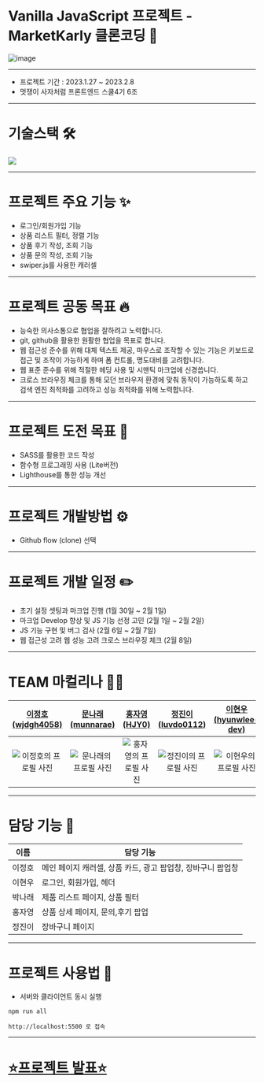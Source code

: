 # Vanilla JavaScript 프로젝트 - MarketKarly 클론코딩 🛒


![image](https://ifh.cc/g/7zYMBW.png)

---

- 프로젝트 기간 : 2023.1.27 ~ 2023.2.8
- 멋쟁이 사자처럼 프론트엔드 스쿨4기 6조

---

# 기술스택 🛠

<p herf="https://skillicons.dev">
  <img src="https://skillicons.dev/icons?i=js,html,css,figma,github&perline=20"/>
</p>

---

# 프로젝트 주요 기능 ✨

- 로그인/회원가입 기능
- 상품 리스트 필터, 정렬 기능
- 상품 후기 작성, 조회 기능
- 상품 문의 작성, 조회 기능
- swiper.js를 사용한 캐러셀

---

# 프로젝트 공동 목표 🔥

- 능숙한 의사소통으로 협업을 잘하려고 노력합니다.
- git, github을 활용한 원활한 협업을 목표로 합니다.
- 웹 접근성 준수를 위해 대체 텍스트 제공, 마우스로 조작할 수 있는 기능은 키보드로 접근 및 조작이 가능하게 하며 폼 컨트롤, 명도대비를 고려합니다.
- 웹 표준 준수를 위해 적절한 헤딩 사용 및 시맨틱 마크업에 신경씁니다.
- 크로스 브라우징 체크를 통해 모던 브라우저 환경에 맞춰 동작이 가능하도록 하고 검색 엔진 최적화를 고려하고 성능 최적화를 위해 노력합니다.

---

# 프로젝트 도전 목표 👊

- SASS를 활용한 코드 작성
- 함수형 프로그래밍 사용 (Lite버전)
- Lighthouse를 통한 성능 개선

---

# 프로젝트 개발방법 ⚙️

- Github flow (clone) 선택

---

# 프로젝트 개발 일정 ✏️

- 초기 설정 셋팅과 마크업 진행 (1월 30일 ~ 2월 1일)
- 마크업 Develop 향상 및 JS 기능 선정 고민 (2월 1일 ~ 2월 2일)
- JS 기능 구현 및 버그 검사 (2월 6일 ~ 2월 7일)
- 웹 접근성 고려 웹 성능 고려 크로스 브라우징 체크 (2월 8일)

---

# TEAM 마컬리나 🧑‍💻

|               [이정호(wjdgh4058)](https://github.com/wjdgh4058)               |                [문나래(munnarae)](https://github.com/munnarae)                |                    [홍자영(HJY0)](https://github.com/HJY0)                    |               [정진이(luvdo0112)](https://github.com/luvdo0112)               |            [이현우(hyunwlee-dev)](https://github.com/hyunwlee-dev)            |
| :---------------------------------------------------------------------------: | :---------------------------------------------------------------------------: | :---------------------------------------------------------------------------: | :---------------------------------------------------------------------------: | :---------------------------------------------------------------------------: |
| ![이정호의 프로필 사진](https://avatars.githubusercontent.com/u/66310772?v=4) | ![문나래의 프로필 사진](https://avatars.githubusercontent.com/u/92195610?v=4) | ![홍자영의 프로필 사진](https://avatars.githubusercontent.com/u/89441627?v=4) | ![정진이의 프로필 사진](https://avatars.githubusercontent.com/u/60957961?v=4) | ![이현우의 프로필 사진](https://avatars.githubusercontent.com/u/55472696?v=4) |

---

# 담당 기능 📍

| 이름   | 담당 기능                                                   |
| ------ | ----------------------------------------------------------- |
| 이정호 | 메인 페이지 캐러셀, 상품 카드, 광고 팝업창, 장바구니 팝업창 |
| 이현우 | 로그인, 회원가입, 헤더                                      |
| 박나래 | 제품 리스트 페이지, 상품 필터                               |
| 홍자영 | 상품 상세 페이지, 문의,후기 팝업                            |
| 정진이 | 장바구니 페이지                                             |

---

# 프로젝트 사용법 🚀

- 서버와 클라이언트 동시 실행

```
npm run all
```

```
http://localhost:5500 로 접속
```

---

# [⭐️프로젝트 발표⭐️](https://www.canva.com/design/DAFZ_hXk6cE/QabQAFDeqEbsgDABg-OswA/view?utm_content=DAFZ_hXk6cE&utm_campaign=share_your_design&utm_medium=link&utm_source=shareyourdesignpanel)
